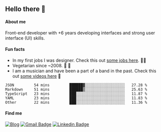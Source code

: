 ## Hello there 🤘

#### About me

Front-end developer with +6 years developing interfaces and strong user interface (UI) skills.

#### Fun facts

- In my first jobs I was designer. Check this out [some jobs here](https://www.behance.net/edermunhoz1384). 👨‍💻
- Vegetarian since ~2008. 🌱 🍄
- I am a musician and have been a part of a band in the past. Check this out [some videos here](https://www.youtube.com/watch?v=73xqyuybYWc&ab_channel=OrckOut) 🎸

<!--START_SECTION:waka-->
```text
JSON         54 mins         ██████▓░░░░░░░░░░░░░░░░░░   27.28 % 
Markdown     51 mins         ██████▒░░░░░░░░░░░░░░░░░░   25.63 % 
TypeScript   23 mins         ███░░░░░░░░░░░░░░░░░░░░░░   11.87 % 
YAML         23 mins         ███░░░░░░░░░░░░░░░░░░░░░░   11.83 % 
Other        22 mins         ███░░░░░░░░░░░░░░░░░░░░░░   11.36 % 
```
<!--END_SECTION:waka-->

#### Find me

[![Blog](https://img.shields.io/badge/blog-https%3A%2F%2Federmunhozsantos.com%2F-orange)](https://edermunhozsantos.netlify.app/)
[![Gmail Badge](https://img.shields.io/badge/-edermunhozsantos@gmail.com-c14438?style=flat-square&logo=Gmail&logoColor=white&link=mailto:edermunhozsantos@gmail.com)](mailto:edermunhozsantos@gmail.com)
[![Linkedin Badge](https://img.shields.io/badge/-LinkedIn-blue?style=flat-square&logo=Linkedin&logoColor=white&link=eder-munhoz-dos-santos-52965b66)](https://www.linkedin.com/in/eder-munhoz-dos-santos-52965b66)
